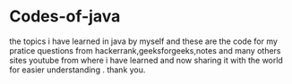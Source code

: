 # Codes-of-java
the topics i have learned in java by myself and these are the code for my pratice questions from hackerrank,geeksforgeeks,notes and
many others sites youtube from where i have learned and now sharing it with the world for easier understanding .
thank you. 
